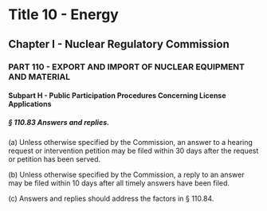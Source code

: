 
# Title 10 - Energy
## Chapter I - Nuclear Regulatory Commission
### PART 110 - EXPORT AND IMPORT OF NUCLEAR EQUIPMENT AND MATERIAL
#### Subpart H - Public Participation Procedures Concerning License Applications
##### § 110.83 Answers and replies.

(a) Unless otherwise specified by the Commission, an answer to a hearing request or intervention petition may be filed within 30 days after the request or petition has been served.

(b) Unless otherwise specified by the Commission, a reply to an answer may be filed within 10 days after all timely answers have been filed.

(c) Answers and replies should address the factors in § 110.84.
